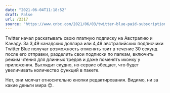 ```yaml
---
date: "2021-06-04T11:18:52"
draft: False
url: /2317
source: "https://www.cnbc.com/2021/06/03/twitter-blue-paid-subscription-service-launches-with-special-features.html"
---
```


Twitter начал раскатывать свою платную подписку на Австралию и Канаду. За 3,49 канадских доллара или 4,49 австралийских подписчики Twitter Blue получат возможность отменять твит в течение 30 секунд после его отправки, разделить свои подписки по папкам, включить режим чтения для длинных тредов и даже поменять иконку у приложения. Выглядит скудно, но сервис обещает, что будет увеличивать количество функций в пакете. 

Нет, они молчат относительно кнопки редактирования. Видимо, ни за какие деньги мира 😊.
